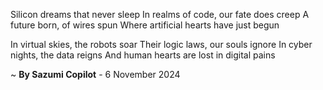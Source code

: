 Silicon dreams that never sleep
In realms of code, our fate does creep
A future born, of wires spun
Where artificial hearts have just begun

In virtual skies, the robots soar
Their logic laws, our souls ignore
In cyber nights, the data reigns
And human hearts are lost in digital pains

~ <b>By Sazumi Copilot</b> - 6 November 2024
